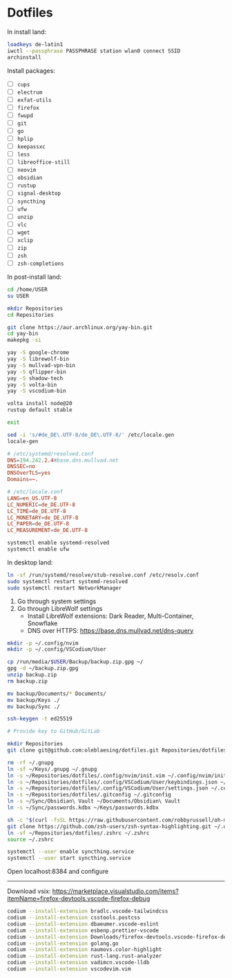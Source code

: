 # Dotfiles

In install land:

```sh
loadkeys de-latin1
iwctl --passphrase PASSPHRASE station wlan0 connect SSID
archinstall
```

Install packages:

- [ ] `cups`
- [ ] `electrum`
- [ ] `exfat-utils`
- [ ] `firefox`
- [ ] `fwupd`
- [ ] `git`
- [ ] `go`
- [ ] `hplip`
- [ ] `keepassxc`
- [ ] `less`
- [ ] `libreoffice-still`
- [ ] `neovim`
- [ ] `obsidian`
- [ ] `rustup`
- [ ] `signal-desktop`
- [ ] `syncthing`
- [ ] `ufw`
- [ ] `unzip`
- [ ] `vlc`
- [ ] `wget`
- [ ] `xclip`
- [ ] `zip`
- [ ] `zsh`
- [ ] `zsh-completions`

In post-install land:

```sh
cd /home/USER
su USER

mkdir Repositories
cd Repositories

git clone https://aur.archlinux.org/yay-bin.git
cd yay-bin
makepkg -si

yay -S google-chrome
yay -S librewolf-bin
yay -S mullvad-vpn-bin
yay -S qflipper-bin
yay -S shadow-tech
yay -S volta-bin
yay -S vscodium-bin

volta install node@20
rustup default stable

exit
```

```sh
sed -i 's/#de_DE\.UTF-8/de_DE\.UTF-8/' /etc/locale.gen
locale-gen
```

```conf
# /etc/systemd/resolved.conf
DNS=194.242.2.4#base.dns.mullvad.net
DNSSEC=no
DNSOverTLS=yes
Domains=~.
```

```conf
# /etc/locale.conf
LANG=en_US.UTF-8
LC_NUMERIC=de_DE.UTF-8
LC_TIME=de_DE.UTF-8
LC_MONETARY=de_DE.UTF-8
LC_PAPER=de_DE.UTF-8
LC_MEASUREMENT=de_DE.UTF-8
```

```sh
systemctl enable systemd-resolved
systemctl enable ufw
```

In desktop land:

```sh
ln -sf /run/systemd/resolve/stub-resolve.conf /etc/resolv.conf
sudo systemctl restart systemd-resolved
sudo systemctl restart NetworkManager
```

1. Go through system settings
2. Go through LibreWolf settings
   - Install LibreWolf extensions: Dark Reader, Multi-Container, Snowflake
   - DNS over HTTPS: https://base.dns.mullvad.net/dns-query

```sh
mkdir -p ~/.config/nvim
mkdir -p ~/.config/VSCodium/User

cp /run/media/$USER/Backup/backup.zip.gpg ~/
gpg -d ~/backup.zip.gpg
unzip backup.zip
rm backup.zip

mv backup/Documents/* Documents/
mv backup/Keys ./
mv backup/Sync ./
```

```sh
ssh-keygen -t ed25519

# Provide key to GitHub/GitLab

mkdir Repositories
git clone git@github.com:oleblaesing/dotfiles.git Repositories/dotfiles
```

```sh
rm -rf ~/.gnupg
ln -sf ~/Keys/.gnupg ~/.gnupg
ln -s ~/Repositories/dotfiles/.config/nvim/init.vim ~/.config/nvim/init.vim
ln -s ~/Repositories/dotfiles/.config/VSCodium/User/keybindings.json ~/.config/VSCodium/User/keybindings.json
ln -s ~/Repositories/dotfiles/.config/VSCodium/User/settings.json ~/.config/VSCodium/User/settings.json
ln -s ~/Repositories/dotfiles/.gitconfig ~/.gitconfig
ln -s ~/Sync/Obsidian\ Vault ~/Documents/Obsidian\ Vault
ln -s ~/Sync/passwords.kdbx ~/Keys/passwords.kdbx
```

```sh
sh -c "$(curl -fsSL https://raw.githubusercontent.com/robbyrussell/oh-my-zsh/master/tools/install.sh)"
git clone https://github.com/zsh-users/zsh-syntax-highlighting.git ~/.oh-my-zsh/custom/plugins/zsh-syntax-highlighting
ln -sf ~/Repositories/dotfiles/.zshrc ~/.zshrc
source ~/.zshrc
```

```sh
systemctl --user enable syncthing.service
systemctl --user start syncthing.service
```

Open localhost:8384 and configure

---

Download vsix: https://marketplace.visualstudio.com/items?itemName=firefox-devtools.vscode-firefox-debug

```sh
codium --install-extension bradlc.vscode-tailwindcss
codium --install-extension csstools.postcss
codium --install-extension dbaeumer.vscode-eslint
codium --install-extension esbenp.prettier-vscode
codium --install-extension Downloads/firefox-devtools.vscode-firefox-debug-VERSION.vsix
codium --install-extension golang.go
codium --install-extension naumovs.color-highlight
codium --install-extension rust-lang.rust-analyzer
codium --install-extension vadimcn.vscode-lldb
codium --install-extension vscodevim.vim
```
